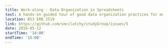 ```yaml
---
title: Work-along - Data Organization in Spreadsheets
text: A hands-on guided tour of good data organization practices for more effective data wrangling.
location: B53 ERB 2519
link: https://github.com/smcclatchy/studyGroup/issues/5
date: 2016-05-12
startTime: '14:00'
endTime: '15:00'
---
```

